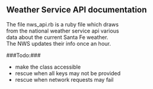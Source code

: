 ## Weather Service API documentation ##
<p>
The file nws_api.rb is a ruby file which draws<br>
from the national weather service api various<br>
data about the current Santa Fe weather.<br>
The NWS updates their info once an hour.<br>
</p>
###Todo:###
<ul>
<li>make the class accessible</li>
<li>rescue when all keys may not be provided</li>
<li>rescue when network requests may fail</li>
</ul>
